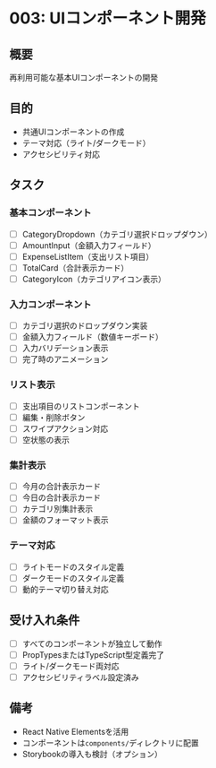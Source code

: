 # 003: UIコンポーネント開発

## 概要
再利用可能な基本UIコンポーネントの開発

## 目的
- 共通UIコンポーネントの作成
- テーマ対応（ライト/ダークモード）
- アクセシビリティ対応

## タスク

### 基本コンポーネント
- [ ] CategoryDropdown（カテゴリ選択ドロップダウン）
- [ ] AmountInput（金額入力フィールド）
- [ ] ExpenseListItem（支出リスト項目）
- [ ] TotalCard（合計表示カード）
- [ ] CategoryIcon（カテゴリアイコン表示）

### 入力コンポーネント
- [ ] カテゴリ選択のドロップダウン実装
- [ ] 金額入力フィールド（数値キーボード）
- [ ] 入力バリデーション表示
- [ ] 完了時のアニメーション

### リスト表示
- [ ] 支出項目のリストコンポーネント
- [ ] 編集・削除ボタン
- [ ] スワイプアクション対応
- [ ] 空状態の表示

### 集計表示
- [ ] 今月の合計表示カード
- [ ] 今日の合計表示カード
- [ ] カテゴリ別集計表示
- [ ] 金額のフォーマット表示

### テーマ対応
- [ ] ライトモードのスタイル定義
- [ ] ダークモードのスタイル定義
- [ ] 動的テーマ切り替え対応

## 受け入れ条件
- [ ] すべてのコンポーネントが独立して動作
- [ ] PropTypesまたはTypeScript型定義完了
- [ ] ライト/ダークモード両対応
- [ ] アクセシビリティラベル設定済み

## 備考
- React Native Elementsを活用
- コンポーネントは`components/`ディレクトリに配置
- Storybookの導入も検討（オプション）